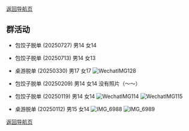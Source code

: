 [返回导航页](https://github.com/141801/info/blob/main/tinder.md)
## 群活动

- 包饺子脱单 (20250727) 男14 女14
- 包饺子脱单 (20250713) 男14 女13

- 桌游脱单 (20250330) 男17 女17
![WechatIMG128](https://github.com/user-attachments/assets/da2ccf52-53b4-49f8-852e-3588891e5484)


- 包饺子脱单 (20250209) 男14 女14
   没有照片（～～）
- 包饺子脱单 (20250119) 男14 女14
![WechatIMG114](https://github.com/user-attachments/assets/56f01273-4b83-4f6a-aeb1-098399d127a4)
![WechatIMG115](https://github.com/user-attachments/assets/f186ca70-a325-42cf-abf5-517cc8b2cdb0)


- 桌游脱单 (20250112) 男15 女14
![IMG_6988](https://github.com/user-attachments/assets/b46fbf8b-1bb8-49bd-b101-3ac94522cef4)
![IMG_6989](https://github.com/user-attachments/assets/2c382d7d-25f9-4fc0-bd7c-a8eb78f71986)



[返回导航页](https://github.com/141801/info/blob/main/tinder.md)
